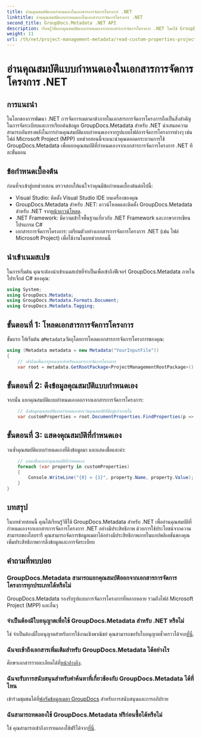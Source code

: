 ```yaml
---
title: อ่านคุณสมบัติแบบกำหนดเองในเอกสารการจัดการโครงการ .NET
linktitle: อ่านคุณสมบัติแบบกำหนดเองในเอกสารการจัดการโครงการ .NET
second_title: GroupDocs.Metadata .NET API
description: เรียนรู้วิธีแยกคุณสมบัติแบบกำหนดเองจากเอกสารการจัดการโครงการ .NET โดยใช้ GroupDocs.Metadata สำหรับ .NET ปรับปรุงการจัดการข้อมูลเมตาของคุณ
weight: 11
url: /th/net/project-management-metadata/read-custom-properties-project-management-documents/
---
```


# อ่านคุณสมบัติแบบกำหนดเองในเอกสารการจัดการโครงการ .NET

## การแนะนำ
ในโลกของการพัฒนา .NET การจัดการเมตาดาต้าภายในเอกสารการจัดการโครงการถือเป็นสิ่งสำคัญในการจัดระเบียบและการเรียกค้นข้อมูล GroupDocs.Metadata สำหรับ .NET นำเสนอความสามารถอันทรงพลังในการอ่านคุณสมบัติแบบกำหนดเองจากรูปแบบไฟล์การจัดการโครงการต่างๆ เช่น ไฟล์ Microsoft Project (MPP) บทช่วยสอนนี้จะแนะนำคุณตลอดกระบวนการใช้ GroupDocs.Metadata เพื่อแยกคุณสมบัติที่กำหนดเองจากเอกสารการจัดการโครงการ .NET ทีละขั้นตอน
## ข้อกำหนดเบื้องต้น
ก่อนที่จะเข้าสู่บทช่วยสอน ตรวจสอบให้แน่ใจว่าคุณมีข้อกำหนดเบื้องต้นต่อไปนี้:
- Visual Studio: ติดตั้ง Visual Studio IDE บนเครื่องของคุณ
-  GroupDocs.Metadata สำหรับ .NET: ดาวน์โหลดและติดตั้ง GroupDocs.Metadata สำหรับ .NET จาก[หน้าดาวน์โหลด](https://releases.groupdocs.com/metadata/net/).
- .NET Framework: มีความเข้าใจพื้นฐานเกี่ยวกับ .NET Framework และภาษาการเขียนโปรแกรม C#
- เอกสารการจัดการโครงการ: เตรียมตัวอย่างเอกสารการจัดการโครงการ .NET (เช่น ไฟล์ Microsoft Project) เพื่อใช้งานในบทช่วยสอนนี้

## นำเข้าเนมสเปซ
ในการเริ่มต้น คุณจะต้องนำเข้าเนมสเปซที่จำเป็นเพื่อเข้าถึงฟีเจอร์ GroupDocs.Metadata ภายในโปรเจ็กต์ C# ของคุณ:
```csharp
using System;
using GroupDocs.Metadata;
using GroupDocs.Metadata.Formats.Document;
using GroupDocs.Metadata.Tagging;
```
## ขั้นตอนที่ 1: โหลดเอกสารการจัดการโครงการ
 ขั้นแรก ให้เริ่มต้น a`Metadata`วัตถุโดยการโหลดเอกสารการจัดการโครงการของคุณ:
```csharp
using (Metadata metadata = new Metadata("YourInputFile"))
{
    // เข้าถึงแพ็คเกจรูทเฉพาะสำหรับเอกสารการจัดการโครงการ
    var root = metadata.GetRootPackage<ProjectManagementRootPackage>();
```
## ขั้นตอนที่ 2: ดึงข้อมูลคุณสมบัติแบบกำหนดเอง
จากนั้น แยกคุณสมบัติแบบกำหนดเองออกจากเอกสารการจัดการโครงการ:
```csharp
    // ดึงข้อมูลคุณสมบัติแบบกำหนดเองยกเว้นคุณสมบัติที่มีอยู่แล้วภายใน
    var customProperties = root.DocumentProperties.FindProperties(p => !p.Tags.Contains(Tags.Document.BuiltIn));
```
## ขั้นตอนที่ 3: แสดงคุณสมบัติที่กำหนดเอง
วนซ้ำคุณสมบัติแบบกำหนดเองที่ดึงข้อมูลมา และแสดงชื่อและค่า:
```csharp
    // แสดงชื่อและค่าคุณสมบัติที่กำหนดเอง
    foreach (var property in customProperties)
    {
        Console.WriteLine("{0} = {1}", property.Name, property.Value);
    }
}
```

## บทสรุป
ในบทช่วยสอนนี้ คุณได้เรียนรู้วิธีใช้ GroupDocs.Metadata สำหรับ .NET เพื่ออ่านคุณสมบัติที่กำหนดเองจากเอกสารการจัดการโครงการ .NET อย่างมีประสิทธิภาพ ด้วยการใช้ประโยชน์จากความสามารถของไลบรารี คุณสามารถจัดการข้อมูลเมตาได้อย่างมีประสิทธิภาพภายในแอปพลิเคชันของคุณ เพิ่มประสิทธิภาพการดึงข้อมูลและการจัดระเบียบ

## คำถามที่พบบ่อย
### GroupDocs.Metadata สามารถแยกคุณสมบัติออกจากเอกสารการจัดการโครงการทุกประเภทได้หรือไม่
GroupDocs.Metadata รองรับรูปแบบการจัดการโครงการที่หลากหลาย รวมถึงไฟล์ Microsoft Project (MPP) และอื่นๆ
### จำเป็นต้องมีใบอนุญาตเพื่อใช้ GroupDocs.Metadata สำหรับ .NET หรือไม่
 ใช่ จำเป็นต้องมีใบอนุญาตสำหรับการใช้งานเชิงพาณิชย์ คุณสามารถขอรับใบอนุญาตชั่วคราวได้จาก[ที่นี่](https://purchase.groupdocs.com/temporary-license/).
### ฉันจะเข้าถึงเอกสารเพิ่มเติมสำหรับ GroupDocs.Metadata ได้อย่างไร
 ศึกษาเอกสารรายละเอียดได้ที่[หน้าอ้างอิง](https://tutorials.groupdocs.com/metadata/net/).
### ฉันจะรับการสนับสนุนสำหรับคำค้นหาที่เกี่ยวข้องกับ GroupDocs.Metadata ได้ที่ไหน
 เข้าร่วมชุมชนได้ที่[ฟอรัมข้อมูลเมตา GroupDocs](https://forum.groupdocs.com/c/metadata/14) สำหรับการสนับสนุนและการอภิปราย
### ฉันสามารถทดลองใช้ GroupDocs.Metadata ฟรีก่อนซื้อได้หรือไม่
 ใช่ คุณสามารถเข้าถึงการทดลองใช้ฟรีได้จาก[ที่นี่](https://releases.groupdocs.com/).